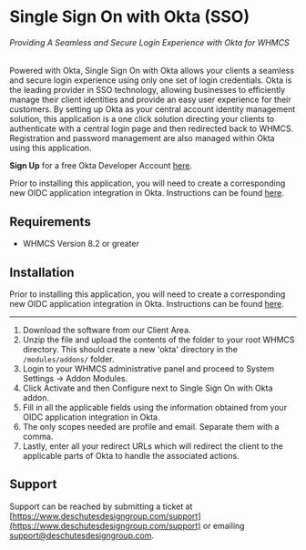 # Single Sign On with Okta (SSO)

###### Providing A Seamless and Secure Login Experience with Okta for WHMCS

Powered with Okta, Single Sign On with Okta allows your clients a seamless and secure login experience using only one set of login credentials. Okta is the leading provider in SSO technology, allowing businesses to efficiently manage their client identities and provide an easy user experience for their customers. By setting up Okta as your central account identity management solution, this application is a one click solution directing your clients to authenticate with a central login page and then redirected back to WHMCS. Registration and password management are also managed within Okta using this application.

**Sign Up** for a free Okta Developer Account [here](https://developer.okta.com/).

Prior to installing this application, you will need to create a corresponding new OIDC application integration in Okta. Instructions can be found [here](https://developer.okta.com/docs/guides/add-an-external-idp/apple/register-app-in-okta/).

## Requirements

- WHMCS Version 8.2 or greater

## Installation

Prior to installing this application, you will need to create a corresponding new OIDC application integration in Okta. Instructions can be found [here](https://developer.okta.com/docs/guides/add-an-external-idp/apple/register-app-in-okta/).

***

1. Download the software from our Client Area.
2. Unzip the file and upload the contents of the folder to your root WHMCS directory. This should create a new 'okta' directory in the `/modules/addons/` folder.
3. Login to your WHMCS administrative panel and proceed to System Settings -> Addon Modules.
4. Click Activate and then Configure next to Single Sign On with Okta addon.
5. Fill in all the applicable fields using the information obtained from your OIDC application integration in Okta.
6. The only scopes needed are profile and email. Separate them with a comma.
7. Lastly, enter all your redirect URLs which will redirect the client to the applicable parts of Okta to handle the associated actions.

## Support
Support can be reached by submitting a ticket at [https://www.deschutesdesigngroup.com/support](https://www.deschutesdesigngroup.com/support) or emailing [support@deschutesdesigngroup.com](mailto://support@deschutesdesigngroup.com).